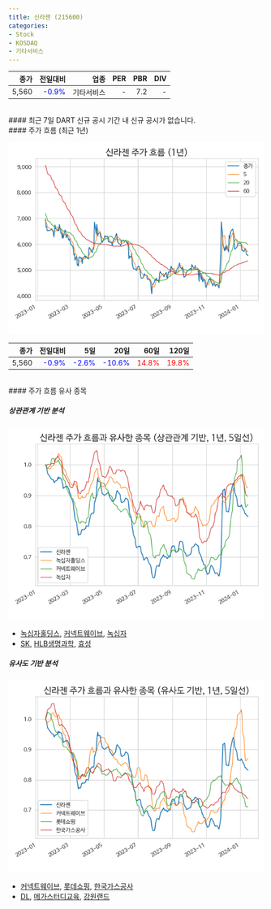 ```yaml
---
title: 신라젠 (215600)
categories:
- Stock
- KOSDAQ
- 기타서비스
---
```


|**종가**|**전일대비**|**업종**|**PER**|**PBR**|**DIV**|
|-------:|-----------:|-------:|------:|------:|------:|
|5,560|<span style="color: blue">-0.9%</span>|기타서비스|-|7.2|-|

<!-- more -->

<br>
#### 최근 7일 DART 신규 공시
기간 내 신규 공시가 없습니다.

<br>
#### 주가 흐름 (최근 1년)

![215600](/assets/images/stock/215600.png)

|**종가**|**전일대비**|**5일**|**20일**|**60일**|**120일**|
|---:|-------:|--:|---:|---:|----:|
|5,560|<span style="color: blue">-0.9%</span>|<span style="color: blue">-2.6%</span>|<span style="color: blue">-10.6%</span>|<span style="color: red">14.8%</span>|<span style="color: red">19.8%</span>|

<br>
#### 주가 흐름 유사 종목

##### 상관관계 기반 분석

![215600](/assets/images/stock/215600_corr.png)
- [녹십자홀딩스](/005250/), [커넥트웨이브](/119860/), [녹십자](/006280/)
- [SK](/034730/), [HLB생명과학](/067630/), [효성](/004800/)

##### 유사도 기반 분석

![215600](/assets/images/stock/215600_sim.png)
- [커넥트웨이브](/119860/), [롯데쇼핑](/023530/), [한국가스공사](/036460/)
- [DL](/000210/), [메가스터디교육](/215200/), [강원랜드](/035250/)